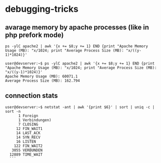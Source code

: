 # debugging-tricks

## avarage memory by apache processes (like in php prefork mode)

`ps -ylC apache2 | awk '{x += $8;y += 1} END {print "Apache Memory Usage (MB): "x/1024; print "Average Process Size (MB): "x/((y-1)*1024)}'`
```
user@devserver:~$ ps -ylC apache2 | awk '{x += $8;y += 1} END {print "Apache Memory Usage (MB): "x/1024; print "Average Process Size (MB): "x/((y-1)*1024)}'
Apache Memory Usage (MB): 60071.1
Average Process Size (MB): 162.794

```
## connection stats
```
user@devserver:~$ netstat -ant | awk '{print $6}' | sort | uniq -c | sort -n
      1 Foreign
      1 Verbindungen)
      7 CLOSING
     12 FIN_WAIT1
     14 LAST_ACK
     14 SYN_RECV
     16 LISTEN
    122 FIN_WAIT2
   3055 VERBUNDEN
  12889 TIME_WAIT
  ```
